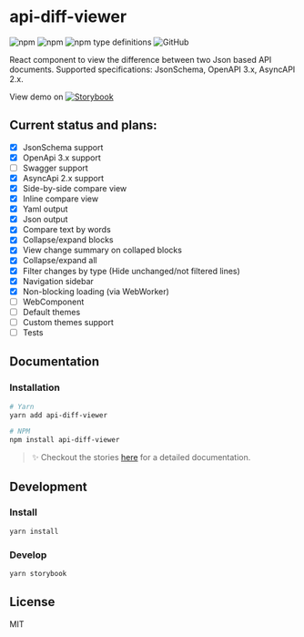 # api-diff-viewer
<img alt="npm" src="https://img.shields.io/npm/v/api-diff-viewer"> <img alt="npm" src="https://img.shields.io/npm/dm/api-diff-viewer?label=npm"> <img alt="npm type definitions" src="https://img.shields.io/npm/types/api-diff-viewer"> <img alt="GitHub" src="https://img.shields.io/github/license/udamir/api-diff-viewer">

React component to view the difference between two Json based API documents. Supported specifications: JsonSchema, OpenAPI 3.x, AsyncAPI 2.x.

View demo on [![Storybook](https://cdn.jsdelivr.net/gh/storybookjs/brand@master/badge/badge-storybook.svg)](https://api-diff-viewer.vercel.app/)

## Current status and plans:
- [x] JsonSchema support
- [x] OpenApi 3.x support
- [ ] Swagger support
- [x] AsyncApi 2.x support
- [x] Side-by-side compare view
- [x] Inline compare view
- [x] Yaml output
- [x] Json output
- [x] Compare text by words
- [x] Collapse/expand blocks
- [x] View change summary on collaped blocks
- [x] Collapse/expand all
- [x] Filter changes by type (Hide unchanged/not filtered lines)
- [x] Navigation sidebar
- [x] Non-blocking loading (via WebWorker)
- [ ] WebComponent
- [ ] Default themes
- [ ] Custom themes support
- [ ] Tests

## Documentation

### Installation

```sh
# Yarn
yarn add api-diff-viewer

# NPM
npm install api-diff-viewer
```

> ✨ Checkout the stories [here](https://api-diff-viewer.vercel.app/) for a detailed documentation.

## Development

### Install

```sh
yarn install
```

### Develop

```sh
yarn storybook
```

## License

MIT

